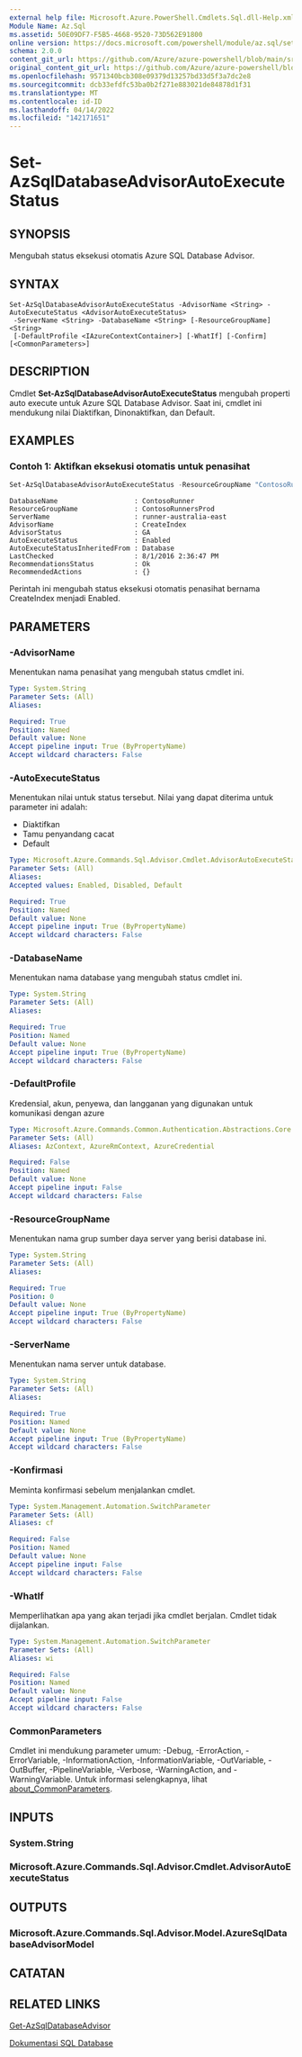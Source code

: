 ```yaml
---
external help file: Microsoft.Azure.PowerShell.Cmdlets.Sql.dll-Help.xml
Module Name: Az.Sql
ms.assetid: 50E09DF7-F5B5-4668-9520-73D562E91800
online version: https://docs.microsoft.com/powershell/module/az.sql/set-azsqldatabaseadvisorautoexecutestatus
schema: 2.0.0
content_git_url: https://github.com/Azure/azure-powershell/blob/main/src/Sql/Sql/help/Set-AzSqlDatabaseAdvisorAutoExecuteStatus.md
original_content_git_url: https://github.com/Azure/azure-powershell/blob/main/src/Sql/Sql/help/Set-AzSqlDatabaseAdvisorAutoExecuteStatus.md
ms.openlocfilehash: 9571340bcb308e09379d13257bd33d5f3a7dc2e8
ms.sourcegitcommit: dcb33efdfc53ba0b2f271e883021de84878d1f31
ms.translationtype: MT
ms.contentlocale: id-ID
ms.lasthandoff: 04/14/2022
ms.locfileid: "142171651"
---
```

# Set-AzSqlDatabaseAdvisorAutoExecuteStatus

## SYNOPSIS
Mengubah status eksekusi otomatis Azure SQL Database Advisor.

## SYNTAX

```
Set-AzSqlDatabaseAdvisorAutoExecuteStatus -AdvisorName <String> -AutoExecuteStatus <AdvisorAutoExecuteStatus>
 -ServerName <String> -DatabaseName <String> [-ResourceGroupName] <String>
 [-DefaultProfile <IAzureContextContainer>] [-WhatIf] [-Confirm] [<CommonParameters>]
```

## DESCRIPTION
Cmdlet **Set-AzSqlDatabaseAdvisorAutoExecuteStatus** mengubah properti auto execute untuk Azure SQL Database Advisor.
Saat ini, cmdlet ini mendukung nilai Diaktifkan, Dinonaktifkan, dan Default.

## EXAMPLES

### Contoh 1: Aktifkan eksekusi otomatis untuk penasihat
```powershell
Set-AzSqlDatabaseAdvisorAutoExecuteStatus -ResourceGroupName "ContosoRunnersProd" -ServerName "runner-australia-east" -DatabaseName "ContosoRunner" -AdvisorName "CreateIndex" -AutoExecuteStatus Enabled
```

```output
DatabaseName                   : ContosoRunner
ResourceGroupName              : ContosoRunnersProd
ServerName                     : runner-australia-east
AdvisorName                    : CreateIndex
AdvisorStatus                  : GA
AutoExecuteStatus              : Enabled
AutoExecuteStatusInheritedFrom : Database
LastChecked                    : 8/1/2016 2:36:47 PM
RecommendationsStatus          : Ok
RecommendedActions             : {}
```

Perintah ini mengubah status eksekusi otomatis penasihat bernama CreateIndex menjadi Enabled.

## PARAMETERS

### -AdvisorName
Menentukan nama penasihat yang mengubah status cmdlet ini.

```yaml
Type: System.String
Parameter Sets: (All)
Aliases:

Required: True
Position: Named
Default value: None
Accept pipeline input: True (ByPropertyName)
Accept wildcard characters: False
```

### -AutoExecuteStatus
Menentukan nilai untuk status tersebut.
Nilai yang dapat diterima untuk parameter ini adalah:
- Diaktifkan 
- Tamu penyandang cacat 
- Default

```yaml
Type: Microsoft.Azure.Commands.Sql.Advisor.Cmdlet.AdvisorAutoExecuteStatus
Parameter Sets: (All)
Aliases:
Accepted values: Enabled, Disabled, Default

Required: True
Position: Named
Default value: None
Accept pipeline input: True (ByPropertyName)
Accept wildcard characters: False
```

### -DatabaseName
Menentukan nama database yang mengubah status cmdlet ini.

```yaml
Type: System.String
Parameter Sets: (All)
Aliases:

Required: True
Position: Named
Default value: None
Accept pipeline input: True (ByPropertyName)
Accept wildcard characters: False
```

### -DefaultProfile
Kredensial, akun, penyewa, dan langganan yang digunakan untuk komunikasi dengan azure

```yaml
Type: Microsoft.Azure.Commands.Common.Authentication.Abstractions.Core.IAzureContextContainer
Parameter Sets: (All)
Aliases: AzContext, AzureRmContext, AzureCredential

Required: False
Position: Named
Default value: None
Accept pipeline input: False
Accept wildcard characters: False
```

### -ResourceGroupName
Menentukan nama grup sumber daya server yang berisi database ini.

```yaml
Type: System.String
Parameter Sets: (All)
Aliases:

Required: True
Position: 0
Default value: None
Accept pipeline input: True (ByPropertyName)
Accept wildcard characters: False
```

### -ServerName
Menentukan nama server untuk database.

```yaml
Type: System.String
Parameter Sets: (All)
Aliases:

Required: True
Position: Named
Default value: None
Accept pipeline input: True (ByPropertyName)
Accept wildcard characters: False
```

### -Konfirmasi
Meminta konfirmasi sebelum menjalankan cmdlet.

```yaml
Type: System.Management.Automation.SwitchParameter
Parameter Sets: (All)
Aliases: cf

Required: False
Position: Named
Default value: None
Accept pipeline input: False
Accept wildcard characters: False
```

### -WhatIf
Memperlihatkan apa yang akan terjadi jika cmdlet berjalan. Cmdlet tidak dijalankan.

```yaml
Type: System.Management.Automation.SwitchParameter
Parameter Sets: (All)
Aliases: wi

Required: False
Position: Named
Default value: None
Accept pipeline input: False
Accept wildcard characters: False
```

### CommonParameters
Cmdlet ini mendukung parameter umum: -Debug, -ErrorAction, -ErrorVariable, -InformationAction, -InformationVariable, -OutVariable, -OutBuffer, -PipelineVariable, -Verbose, -WarningAction, and -WarningVariable. Untuk informasi selengkapnya, lihat [about_CommonParameters](http://go.microsoft.com/fwlink/?LinkID=113216).

## INPUTS

### System.String

### Microsoft.Azure.Commands.Sql.Advisor.Cmdlet.AdvisorAutoExecuteStatus

## OUTPUTS

### Microsoft.Azure.Commands.Sql.Advisor.Model.AzureSqlDatabaseAdvisorModel

## CATATAN

## RELATED LINKS

[Get-AzSqlDatabaseAdvisor](./Get-AzSqlDatabaseAdvisor.md)

[Dokumentasi SQL Database](https://docs.microsoft.com/azure/sql-database/)

